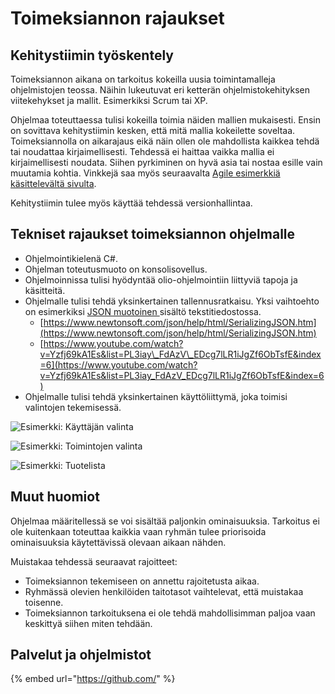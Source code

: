 # Toimeksiannon rajaukset

## Kehitystiimin työskentely <a id="vaatimukset-toimeksiannon-ohjelmalle"></a>

Toimeksiannon aikana on tarkoitus kokeilla uusia toimintamalleja ohjelmistojen teossa. Näihin lukeutuvat eri ketterän ohjelmistokehityksen viitekehykset ja mallit. Esimerkiksi Scrum tai XP. 

Ohjelmaa toteuttaessa tulisi kokeilla toimia näiden mallien mukaisesti. Ensin on sovittava kehitystiimin kesken, että mitä mallia kokeilette soveltaa. Toimeksiannolla on aikarajaus eikä näin ollen ole mahdollista kaikkea tehdä tai noudattaa kirjaimellisesti. Tehdessä ei haittaa vaikka mallia ei kirjaimellisesti noudata. Siihen pyrkiminen on hyvä asia tai nostaa esille vain muutamia kohtia. Vinkkejä saa myös seuraavalta [Agile esimerkkiä käsittelevältä sivulta](../ketterae-ohjelmistokehitys/agile-esimerkki-sykli.md).

Kehitystiimin tulee myös käyttää tehdessä versionhallintaa.

## Tekniset rajaukset toimeksiannon ohjelmalle

* Ohjelmointikielenä C\#.
* Ohjelman toteutusmuoto on konsolisovellus.
* Ohjelmoinnissa tulisi hyödyntää olio-ohjelmointiin liittyviä tapoja ja käsitteitä.
* Ohjelmalle tulisi tehdä yksinkertainen tallennusratkaisu. Yksi vaihtoehto on esimerkiksi [JSON muotoinen ](https://en.wikipedia.org/wiki/JSON)sisältö tekstitiedostossa.
  * [https://www.newtonsoft.com/json/help/html/SerializingJSON.htm](https://www.newtonsoft.com/json/help/html/SerializingJSON.htm)
  * [https://www.youtube.com/watch?v=Yzfj69kA1Es&list=PL3iay\_FdAzV\_EDcg7lLR1iJgZf6ObTsfE&index=6](https://www.youtube.com/watch?v=Yzfj69kA1Es&list=PL3iay_FdAzV_EDcg7lLR1iJgZf6ObTsfE&index=6)
* Ohjelmalle tulisi tehdä yksinkertainen käyttöliittymä, joka toimisi valintojen tekemisessä.

![Esimerkki: K&#xE4;ytt&#xE4;j&#xE4;n valinta](../.gitbook/assets/konsolisovellus_01.png)

![Esimerkki: Toimintojen valinta](../.gitbook/assets/konsolisovellus_02.png)

![Esimerkki: Tuotelista](../.gitbook/assets/konsolisovellus_03.png)

## Muut huomiot

Ohjelmaa määritellessä se voi sisältää paljonkin ominaisuuksia. Tarkoitus ei ole kuitenkaan toteuttaa kaikkia vaan ryhmän tulee priorisoida ominaisuuksia käytettävissä olevaan aikaan nähden.

Muistakaa tehdessä seuraavat rajoitteet:

* Toimeksiannon tekemiseen on annettu rajoitetusta aikaa.
* Ryhmässä olevien henkilöiden taitotasot vaihtelevat, että muistakaa toisenne.
* Toimeksiannon tarkoituksena ei ole tehdä mahdollisimman paljoa vaan keskittyä siihen miten tehdään.

## Palvelut ja ohjelmistot <a id="tarvittavat-ohjelmistot"></a>

{% embed url="https://github.com/" %}



